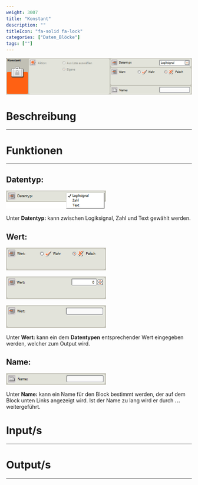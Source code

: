 ```yaml
---
weight: 3007
title: "Konstant"
description: ""
titleIcon: "fa-solid fa-lock"
categories: ["Daten_Blöcke"]
tags: [""]
---
```


![Block.png](/images/nxt-images/Kapitel%205%20Daten/5.7%20Konstant/Block.png)

# Beschreibung
---

# Funktionen
---

## Datentyp:

![Datentyp.png](/images/nxt-images/Kapitel%205%20Daten/5.7%20Konstant/Datentyp.png)

Unter **Datentyp:** kann zwischen Logiksignal, Zahl und Text gewählt werden.

## Wert:

![Wert1.png](/images/nxt-images/Kapitel%205%20Daten/5.7%20Konstant/Wert1.png)

![Wert2.png](/images/nxt-images/Kapitel%205%20Daten/5.7%20Konstant/Wert2.png)

![Wert3.png](/images/nxt-images/Kapitel%205%20Daten/5.7%20Konstant/Wert3.png)

Unter **Wert:** kann ein dem **Datentypen** entsprechender Wert eingegeben werden, welcher zum Output wird.

## Name:

![Name.png](/images/nxt-images/Kapitel%205%20Daten/5.7%20Konstant/Name.png)

Unter **Name:** kann ein Name für den Block bestimmt werden, der auf dem Block unten Links angezeigt wird. Ist der Name zu lang wird er durch **...** weitergeführt.

# Input/s
---

# Output/s
---

